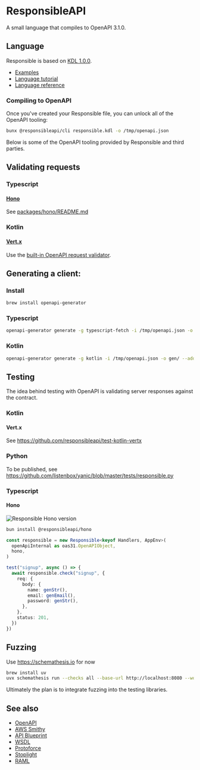 # ResponsibleAPI

A small language that compiles to OpenAPI 3.1.0.

## Language

Responsible is based on [KDL 1.0.0](https://kdl.dev).

- [Examples](examples/)
- [Language tutorial](TUTORIAL.md)
- [Language reference](REFERENCE.md)

### Compiling to OpenAPI

Once you've created your Responsible file, you can unlock all of the OpenAPI tooling:

```sh
bunx @responsibleapi/cli responsible.kdl -o /tmp/openapi.json
```

Below is some of the OpenAPI tooling provided by Responsible and third parties.

## Validating requests

### Typescript

#### [Hono](https://hono.dev)

See [packages/hono/README.md](packages/hono/README.md)

### Kotlin

#### [Vert.x](https://vertx.io)

Use the [built-in OpenAPI request validator](https://vertx.io/docs/vertx-openapi/java/#_validation_of_requests).

## Generating a client:

### Install

```sh
brew install openapi-generator
```

### Typescript

```sh
openapi-generator generate -g typescript-fetch -i /tmp/openapi.json -o gen/ --additional-properties=typescriptThreePlus=true,modelPropertyNaming=original,nullSafeAdditionalProps=true,enumPropertyNaming=original,supportsES6=true,useSingleRequestParameter=false
```

### Kotlin

```sh
openapi-generator generate -g kotlin -i /tmp/openapi.json -o gen/ --additional-properties=library=jvm-vertx
```

## Testing

The idea behind testing with OpenAPI is validating server responses against the contract.

### Kotlin

#### Vert.x

See https://github.com/responsibleapi/test-kotlin-vertx

### Python

To be published, see https://github.com/listenbox/yanic/blob/master/tests/responsible.py

### Typescript

#### Hono

![Responsible Hono version](https://img.shields.io/npm/v/@responsibleapi/hono)

```sh
bun install @responsibleapi/hono
```

```typescript
const responsible = new Responsible<keyof Handlers, AppEnv>(
  openApiInternal as oas31.OpenAPIObject,
  hono,
)

test("signup", async () => {
  await responsible.check("signup", {
    req: {
      body: {
        name: genStr(),
        email: genEmail(),
        password: genStr(),
      },
    },
    status: 201,
  })
})
```

## Fuzzing

Use https://schemathesis.io for now

```sh
brew install uv
uvx schemathesis run --checks all --base-url http://localhost:8080 --workers 40 src/main/resources/openapi.json
```

Ultimately the plan is to integrate fuzzing into the testing libraries.

## See also

- [OpenAPI](https://swagger.io/docs/specification/about/)
- [AWS Smithy](https://smithy.io/2.0/index.html)
- [API Blueprint](https://apiblueprint.org/)
- [WSDL](https://en.wikipedia.org/wiki/Web_Services_Description_Language/)
- [Protoforce](https://www.protoforce.io/)
- [Stoplight](https://stoplight.io/)
- [RAML](https://raml.org/)
